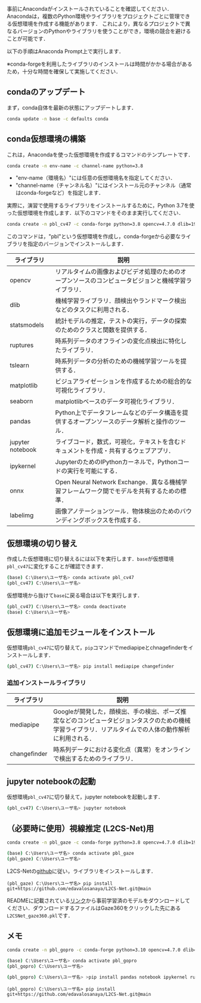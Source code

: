 事前にAnacondaがインストールされていることを確認してください．Anacondaは，複数のPython環境やライブラリをプロジェクトごとに管理できる仮想環境を作成する機能があります．
これにより，異なるプロジェクトで異なるバージョンのPythonやライブラリを使うことができ，環境の競合を避けることが可能です．

以下の手順はAnaconda Prompt上で実行します．

※conda-forgeを利用したライブラリのインストールは時間がかかる場合があるため，十分な時間を確保して実施してください．

## condaのアップデート

まず，conda自体を最新の状態にアップデートします．
```bash
conda update -n base -c defaults conda
```

## conda仮想環境の構築

これは，Anacondaを使った仮想環境を作成するコマンドのテンプレートです．
```bash
conda create -n env-name -c channel-name python=3.8
```
* "env-name（環境名）"には任意の仮想環境名を指定してください．
* "channel-name（チャンネル名）"にはインストール元のチャンネル（通常はconda-forgeなど）を指定します．

実際に，演習で使用するライブラリをインストールするために，Python 3.7を使った仮想環境を作成します．以下のコマンドをそのまま実行してください．
```bash
conda create -n pbl_cv47 -c conda-forge python=3.8 opencv=4.7.0 dlib=19.22.0 matplotlib=3.5.3 pandas notebook ipykernel ruptures seaborn statsmodels tslearn onnx labelimg
```
このコマンドは，"pbl"という仮想環境を作成し，conda-forgeから必要なライブラリを指定のバージョンでインストールします．

| ライブラリ            | 説明                                                                                             |
|-----------------------|------------------------------------------------------------------------------------------------|
| opencv                | リアルタイムの画像およびビデオ処理のためのオープンソースのコンピュータビジョンと機械学習ライブラリ． |
| dlib                  | 機械学習ライブラリ．顔検出やランドマーク検出などのタスクに利用される．|
| statsmodels           | 統計モデルの推定，テストの実行，データの探索のためのクラスと関数を提供する．|
| ruptures              | 時系列データのオフラインの変化点検出に特化したライブラリ．|
| tslearn               | 時系列データの分析のための機械学習ツールを提供する．|
| matplotlib            | ビジュアライゼーションを作成するための総合的な可視化ライブラリ．|
| seaborn               | matplotlibベースのデータ可視化ライブラリ． |
| pandas                | Python上でデータフレームなどのデータ構造を提供するオープンソースのデータ解析と操作のツール．|
| jupyter notebook      | ライブコード，数式，可視化，テキストを含むドキュメントを作成・共有するウェブアプリ．|
| ipykernel             | JupyterのためのIPythonカーネルで，Pythonコードの実行を可能にする．|
| onnx                  | Open Neural Network Exchange．異なる機械学習フレームワーク間でモデルを共有するための標準．|
| labelimg              | 画像アノテーションツール．物体検出のためのバウンディングボックスを作成する．|

## 仮想環境の切り替え

作成した仮想環境に切り替えるには以下を実行します．`base`が仮想環境`pbl_cv47`に変化することが確認できます．
```bash
(base) C:\Users\ユーザ名> conda activate pbl_cv47
(pbl_cv47) C:\Users\ユーザ名>
```

仮想環境から抜けて`base`に戻る場合は以下を実行します．
```bash
(pbl_cv47) C:\Users\ユーザ名> conda deactivate
(base) C:\Users\ユーザ名>
```

## 仮想環境に追加モジュールをインストール

仮想環境`pbl_cv47`に切り替えて，`pip`コマンドでmediapipeとchnagefinderをインストールします．
```bash
(pbl_cv47) C:\Users\ユーザ名> pip install mediapipe changefinder
```

### 追加インストールライブラリ

| ライブラリ            | 説明                                                                                             |
|-----------------------|------------------------------------------------------------------------------------------------|
| mediapipe             | Googleが開発した，顔検出、手の検出、ポーズ推定などのコンピュータビジョンタスクのための機械学習ライブラリ．リアルタイムでの人体の動作解析に利用される．|
| changefinder          | 時系列データにおける変化点（異常）をオンラインで検出するためのライブラリ．|

## jupyter notebookの起動

仮想環境`pbl_cv47`に切り替えて，jupyter notebookを起動します．
```bash
(pbl_cv47) C:\Users\ユーザ名> jupyter notebook
```


## （必要時に使用）視線推定 (L2CS-Net)用

```bash
conda create -n pbl_gaze -c conda-forge python=3.8 opencv=4.7.0 dlib=19.22.0 matplotlib=3.5.3 pandas notebook ipykernel ruptures seaborn statsmodels tslearn onnx git
```

```bash
(base) C:\Users\ユーザ名> conda activate pbl_gaze
(pbl_gaze) C:\Users\ユーザ名>
```

L2CS-Netの[github](https://github.com/Ahmednull/L2CS-Net?tab=readme-ov-file)に従い，ライブラリをインストールします．

```
(pbl_gaze) C:\Users\ユーザ名> pip install git+https://github.com/edavalosanaya/L2CS-Net.git@main
```

READMEに記載されている[リンク](https://drive.google.com/drive/folders/17p6ORr-JQJcw-eYtG2WGNiuS_qVKwdWd?usp=sharing)から事前学習済のモデルをダウンロードしてください．ダウンロードするファイルはGaze360をクリックした先にある`L2CSNet_gaze360.pkl`です．

## メモ

```bash
conda create -n pbl_gopro -c conda-forge python=3.10 opencv=4.7.0 dlib=19.24.2 matplotlib=3.5.3 git
```

```bash
(base) C:\Users\ユーザ名> conda activate pbl_gopro
(pbl_gopro) C:\Users\ユーザ名>
```

```bash
(pbl_gopro) C:\Users\ユーザ名> >pip install pandas notebook ipykernel ruptures seaborn statsmodels tslearn onnx labelimg open-gopro mediapipe changefinder
```

```
(pbl_gopro) C:\Users\ユーザ名> pip install git+https://github.com/edavalosanaya/L2CS-Net.git@main
```
